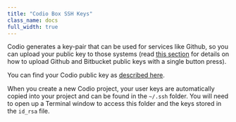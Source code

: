 ```yaml
---
title: "Codio Box SSH Keys"
class_name: docs
full_width: true
---
```


Codio generates a key-pair that can be used for services like Github, so you can upload your public key to those systems (read [this section](/docs/ide/boxes/access/ssh-access/) for details on how to upload Github and Bitbucket public keys with a single button press).

You can find your Codio public key as [described here](/docs/dashboard/settings/public-key).

When you create a new Codio project, your user keys are automatically copied into your project and can be found in the `~/.ssh` folder. You will need to open up a Terminal window to access this folder and the keys stored in the `id_rsa` file.


